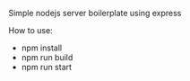 Simple nodejs server boilerplate using express

How to use:

- npm install
- npm run build
- npm run start

